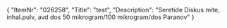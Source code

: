 {
  "ItemNr": "026258",
  "Title": "test",
  "Description": "Seretide Diskus mite, inhal.pulv, avd dos 50 mikrogram/100 mikrogram/dos Paranov"
}